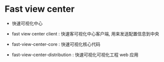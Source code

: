# Fast view center 
- 快速可视化中心

- fast view center client : 快速客可视化中心客户端, 用来发送配置信息到中央

- fast-view-center-core : 快速可视化核心代码
- fast-view-center-distribution : 快速可视化可视化工程 web 应用